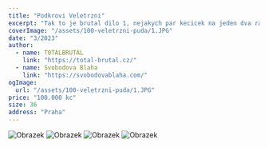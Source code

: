 ```yaml
---
title: "Podkrovi Veletrzni"
excerpt: "Tak to je brutal dilo 1, nejakych par kecicek na jeden dva radky. mnau haf."
coverImage: "/assets/100-veletrzni-puda/1.JPG"
date: "3/2023"
author:
  - name: T0TALBRUTAL
    link: "https://total-brutal.cz/"
  - name: Svobodova Blaha
    link: "https://svobodovablaha.com/"
ogImage:
  url: "/assets/100-veletrzni-puda/1.JPG"
price: "100.000 kc"
size: 36
address: "Praha"
---
```


![Obrazek](/assets/100-veletrzni-puda/1.JPG)
![Obrazek](/assets/100-veletrzni-puda/1.JPG)
![Obrazek](/assets/100-veletrzni-puda/1.JPG)
![Obrazek](/assets/100-veletrzni-puda/1.JPG)
